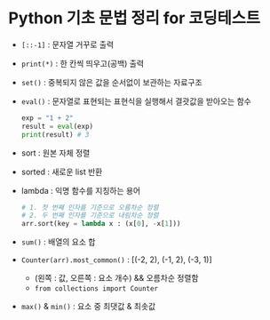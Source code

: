 # Python 기초 문법 정리 for 코딩테스트

- `[::-1]` : 문자열 거꾸로 출력
- `print(*)` : 한 칸씩 띄우고(공백) 출력
- `set()` : 중복되지 않은 값을 순서없이 보관하는 자료구조
- `eval()` : 문자열로 표현되는 표현식을 실행해서 결괏값을 받아오는 함수
  ```python
  exp = "1 + 2"
  result = eval(exp)
  print(result) # 3
  ```

- sort : 원본 자체 정렬
- sorted : 새로운 list 반환
- lambda : 익명 함수를 지칭하는 용어
  ```python
  # 1. 첫 번째 인자를 기준으로 오름차순 정렬
  # 2. 두 번째 인자를 기준으로 내림차순 정렬
  arr.sort(key = lambda x : (x[0], -x[1]))
  ```
- `sum()` : 배열의 요소 합
- `Counter(arr).most_common()` : [(-2, 2), (-1, 2), (-3, 1)]
  - (왼쪽 : 값, 오른쪽 : 요소 개수) && 오름차순 정렬함
  - `from collections import Counter`
- `max()` & `min()` : 요소 중 최댓값 & 최솟값
